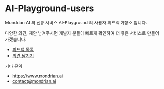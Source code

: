 # AI-Playground-users
Mondrian AI 의 신규 서비스 AI-Playground 의 사용자 피드백 저장소 입니다. 

다양한 의견, 제안 남겨주시면 개발자 분들이 빠르게 확인하여 더 좋은 서비스로 만들어 가겠습니다. 

* [피드백 목록](https://github.com/mondrianai/AI-Playground-users/issues)
* [의견 남기기](https://github.com/mondrianai/AI-Playground-users/issues/new)


기타 문의 
* https://www.mondrian.ai 
* contact@mondrian.ai 

